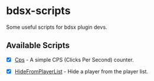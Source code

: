 # bdsx-scripts

Some useful scripts for bdsx plugin devs.

## Available Scripts

- [x] [Cps](./src/Cps.ts) - A simple CPS (Clicks Per Second) counter.
- [x] [HideFromPlayerList](./src/HideFromPlayerList.ts) - Hide a player from the player list.
  